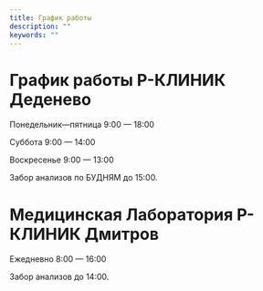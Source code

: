```yaml
---
title: График работы
description: ""
keywords: ""
---
```


# График работы Р-КЛИНИК Деденево

Понедельник—пятница 9:00 — 18:00

Суббота 9:00 — 14:00

Воскресенье 9:00 — 13:00

Забор анализов по БУДНЯМ до 15:00.

# Медицинская Лаборатория Р-КЛИНИК Дмитров

Ежедневно 8:00 — 16:00

Забор анализов до 14:00.